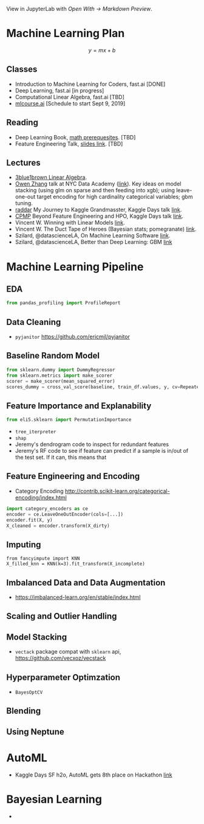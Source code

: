 View in JupyterLab with *Open With &rarr; Markdown Preview*.

# Machine Learning Plan #

$$y = mx + b$$


## Classes ##

- Introduction to Machine Learning for Coders, fast.ai [DONE]
- Deep Learning, fast.ai [in progress]
- Computational Linear Algebra, fast.ai [TBD]
- [mlcourse.ai](https://mlcourse.ai/) [Schedule to start Sept 9, 2019]


## Reading ##

- Deep Learning Book, [math prerequesites](http://www.deeplearningbook.org/). [TBD]
- Feature Engineering Talk, [slides link](https://www.slideshare.net/HJvanVeen/feature-engineering-72376750). [TBD]


## Lectures ##

- [3blue1brown Linear Algebra](). 
- [Owen Zhang](https://www.kaggle.com/owenzhang1) talk at NYC Data Academy ([link](https://www.youtube.com/watch?v=LgLcfZjNF44)). Key ideas on model stacking (using glm on sparse and then feeding into xgb); using leave-one-out target encoding for high cardinality categorical variables; gbm tuning.
- [raddar]() My Journey to Kaggle Grandmasster, Kaggle Days talk [link](https://www.youtube.com/watch?v=7XEMPU17-Wo).
- [CPMP]() Beyond Feature Engineering and HPO, Kaggle Days talk [link](https://www.youtube.com/watch?v=fH_FiquKhiI).
- Vincent W. Winning with Linear Models [link](https://www.youtube.com/watch?v=68ABAU_V8qI).
- Vincent W. The Duct Tape of Heroes (Bayesian stats; pomegranate) [link](https://www.youtube.com/watch?v=dE5j6NW-Kzg).
- Szilard, @datascienceLA, On Machine Learning Software [link](http://videolectures.net/kdd2017_pafka_machine_learning_software/).
- Szilard, @datascienceLA, Better than Deep Learning: GBM [link](https://www.youtube.com/watch?v=9GCEVv94udY)



# Machine Learning Pipeline #

## EDA ##

```python
from pandas_profiling import ProfileReport
```


## Data Cleaning ##

-  `pyjanitor`  https://github.com/ericmjl/pyjanitor



## Baseline Random Model ##

```python
from sklearn.dummy import DummyRegressor
from sklearn.metrics import make_scorer
scorer = make_scorer(mean_squared_error)
scores_dummy = cross_val_score(baseline, train_df.values, y, cv=RepeatedKFold(n_repeats=100), scoring=scorer)
```


## Feature Importance and Explanability ##

```python
from eli5.sklearn import PermutationImportance
```

- `tree_iterpreter`
- `shap`
- Jeremy's dendrogram code to inspect for redundant features
- Jeremy's RF code to see if feature can predict if a sample is in/out of the test set. If it can, this means that 


## Feature Engineering and Encoding ##

-  Category Encoding  http://contrib.scikit-learn.org/categorical-encoding/index.html

```python
import category_encoders as ce
encoder = ce.LeaveOneOutEncoder(cols=[...])
encoder.fit(X, y)
X_cleaned = encoder.transform(X_dirty)
```



## Imputing ##

~~~{.python}
from fancyimpute import KNN
X_filled_knn = KNN(k=3).fit_transform(X_incomplete)
~~~


## Imbalanced Data and Data Augmentation ##
-  https://imbalanced-learn.org/en/stable/index.html



## Scaling and Outlier Handling ##




## Model Stacking ##
- `vectack` package compat with `sklearn` api,  https://github.com/vecxoz/vecstack


## Hyperparameter Optimzation ##
- `BayesOptCV`



## Blending ##


## Using Neptune ##



# AutoML #

- Kaggle Days SF h2o, AutoML gets 8th place on Hackathon [link](https://gist.github.com/ledell/4d4cd24b6a993a47069c511ba86b05bd)


# Bayesian Learning #

- 
